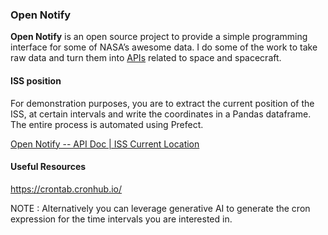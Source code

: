 ### Open Notify

**Open Notify** is an open source project to provide a 
simple programming interface for some of NASA’s awesome data. I do some 
of the work to take raw data and turn them into [APIs](http://www.makeuseof.com/tag/api-good-technology-explained/) related to space and spacecraft.



#### ISS position

For demonstration purposes, you are to extract the current position of the ISS, at certain intervals and write the coordinates in a Pandas dataframe. The entire process is  automated using Prefect. 

[Open Notify -- API Doc | ISS Current Location](http://open-notify.org/Open-Notify-API/ISS-Location-Now/)



#### Useful Resources

https://crontab.cronhub.io/

NOTE : Alternatively you can leverage generative AI to generate the cron expression for the time intervals you are interested in.


